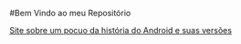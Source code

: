 #Bem Vindo ao meu Repositório 

<a href=https://leoragassio.github.io/projeto-android target="_blank"> Site sobre um pocuo da história do Android e suas versões<a>
